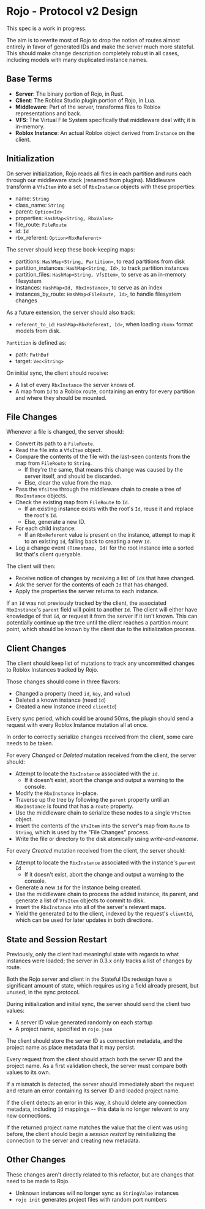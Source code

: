 # Rojo - Protocol v2 Design
This spec is a work in progress.

The aim is to rewrite most of Rojo to drop the notion of routes almost entirely in favor of generated IDs and make the server much more stateful. This should make change description completely robust in all cases, including models with many duplicated instance names.

## Base Terms

* **Server**: The binary portion of Rojo, in Rust.
* **Client**: The Roblox Studio plugin portion of Rojo, in Lua.
* **Middleware**: Part of the server, transforms files to Roblox representations and back.
* **VFS**: The Virtual File System specifically that middleware deal with; it is in-memory.
* **Roblox Instance**: An actual Roblox object derived from `Instance` on the client.

## Initialization
On server initialization, Rojo reads all files in each partition and runs each through our middleware stack (renamed from plugins). Middleware transform a `VfsItem` into a set of `RbxInstance` objects with these properties:

* name: `String`
* class_name: `String`
* parent: `Option<Id>`
* properties: `HashMap<String, RbxValue>`
* file_route: `FileRoute`
* id: `Id`
* rbx_referent: `Option<RbxReferent>`

The server should keep these book-keeping maps:

* partitions: `HashMap<String, Partition>`, to read partitions from disk
* partition_instances: `HashMap<String, Id>`, to track partition instances
* partition_files: `HashMap<String, VfsItem>`, to serve as an in-memory filesystem
* instances: `HashMap<Id, RbxInstance>`, to serve as an index
* instances_by_route: `HashMap<FileRoute, Id>`, to handle filesystem changes

As a future extension, the server should also track:

* `referent_to_id`: `HashMap<RbxReferent, Id>`, when loading `rbxmx` format models from disk.

`Partition` is defined as:

* path: `PathBuf`
* target: `Vec<String>`

On initial sync, the client should receive:

* A list of every `RbxInstance` the server knows of.
* A map from `Id` to a Roblox route, containing an entry for every partition and where they should be mounted.

## File Changes
Whenever a file is changed, the server should:

* Convert its path to a `FileRoute`.
* Read the file into a `VfsItem` object.
* Compare the contents of the file with the last-seen contents from the map from `FileRoute` to `String`.
	* If they're the same, that means this change was caused by the server itself, and should be discarded.
	* Else, clear the value from the map.
* Pass the `VfsItem` through the middleware chain to create a tree of `RbxInstance` objects.
* Check the existing map from `FileRoute` to `Id`.
	* If an existing instance exists with the root's `Id`, reuse it and replace the root's `Id`.
	* Else, generate a new ID.
* For each child instance:
	* If an `RbxReferent` value is present on the instance, attempt to map it to an existing `Id`, falling back to creating a new `Id`.
* Log a change event `(Timestamp, Id)` for the root instance into a sorted list that's client queryable.

The client will then:

* Receive notice of changes by receiving a list of `Id`s that have changed.
* Ask the server for the contents of each `Id` that has changed.
* Apply the properties the server returns to each instance.

If an `Id` was not previously tracked by the client, the associated `RbxInstance`'s `parent` field will point to another `Id`. The client will either have knowledge of that `Id`, or request it from the server if it isn't known. This can potentially continue up the tree until the client reaches a partition mount point, which should be known by the client due to the initialization process.

## Client Changes
The client should keep list of mutations to track any uncommitted changes to Roblox Instances tracked by Rojo.

Those changes should come in three flavors:

* Changed a property (need `id`, `key`, and `value`)
* Deleted a known instance (need `id`)
* Created a new instance (need `clientId`)

Every sync period, which could be around 50ms, the plugin should send a request with every Roblox Instance mutation all at once.

In order to correctly serialize changes received from the client, some care needs to be taken.

For every *Changed* or *Deleted* mutation received from the client, the server should:

* Attempt to locate the `RbxInstance` associated with the `id`.
	* If it doesn't exist, abort the change and output a warning to the console.
* Modify the `RbxInstance` in-place.
* Traverse up the tree by following the `parent` property until an `RbxInstance` is found that has a `route` property.
* Use the middleware chain to serialize these nodes to a single `VfsItem` object.
* Insert the contents of the `VfsItem` into the server's map from `Route` to `String`, which is used by the "File Changes" process.
* Write the file or directory to the disk atomically using *write-and-rename*.

For every *Created* mutation received from the client, the server should:

* Attempt to locate the `RbxInstance` associated with the instance's `parent` `Id`
	* If it doesn't exist, abort the change and output a warning to the console.
* Generate a new `Id` for the instance being created.
* Use the middleware chain to process the added instance, its parent, and generate a list of `VfsItem` objects to commit to disk.
* Insert the `RbxInstance` into all of the server's relevant maps.
* Yield the generated `Id` to the client, indexed by the request's `clientId`, which can be used for later updates in both directions.

## State and Session Restart
Previously, only the client had meaningful state with regards to what instances were loaded; the server in 0.3.x only tracks a list of changes by route.

Both the Rojo server and client in the Stateful IDs redesign have a significant amount of state, which requires using a field already present, but unused, in the sync protocol.

During initialization and initial sync, the server should send the client two values:
* A server ID value generated randomly on each startup
* A project name, specified in `rojo.json`

The client should store the server ID as connection metadata, and the project name as place metadata that it may persist.

Every request from the client should attach both the server ID and the project name. As a first validation check, the server must compare both values to its own.

If a mismatch is detected, the server should immediately abort the request and return an error containing its server ID and loaded project name.

If the client detects an error in this way, it should delete any connection metadata, including `Id` mappings -- this data is no longer relevant to any new connections.

If the returned project name matches the value that the client was using before, the client should begin a *session restart* by reinitializing the connection to the server and creating new metadata.

## Other Changes
These changes aren't directly related to this refactor, but are changes that need to be made to Rojo.

* Unknown instances will no longer sync as `StringValue` instances
* `rojo init` generates project files with random port numbers